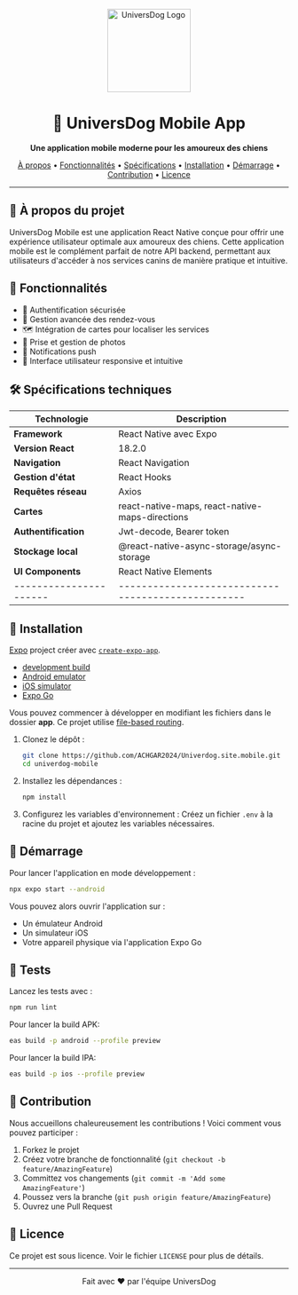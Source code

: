 <p align="center">
  <a href="https://univerdog.site" target="_blank">
    <img src="https://univerdog.site/src/images/logo.png" width="150" alt="UniversDog Logo">
  </a>
</p>

<h1 align="center">🐾 UniversDog Mobile App</h1>

<p align="center">
  <strong>Une application mobile moderne pour les amoureux des chiens</strong>
</p>

<p align="center">
  <a href="#-à-propos">À propos</a> •
  <a href="#-fonctionnalités">Fonctionnalités</a> •
  <a href="#-spécifications-techniques">Spécifications</a> •
  <a href="#-installation">Installation</a> •
  <a href="#-démarrage">Démarrage</a> •
  <a href="#-contribution">Contribution</a> •
  <a href="#-licence">Licence</a>
</p>

<hr>

## 📘 À propos du projet

UniversDog Mobile est une application React Native conçue pour offrir une expérience utilisateur optimale aux amoureux des chiens. Cette application mobile est le complément parfait de notre API backend, permettant aux utilisateurs d'accéder à nos services canins de manière pratique et intuitive.

## 🌟 Fonctionnalités

- 🔐 Authentification sécurisée 
- 📅 Gestion avancée des rendez-vous
- 🗺️ Intégration de cartes pour localiser les services
- 📸 Prise et gestion de photos
- 🔔 Notifications push
- 📱 Interface utilisateur responsive et intuitive

## 🛠 Spécifications techniques

| Technologie          | Description                                      |
|----------------------|--------------------------------------------------|
| **Framework**        | React Native avec Expo                           |
| **Version React**    | 18.2.0                                           |
| **Navigation**       | React Navigation                                 |
| **Gestion d'état**   | React Hooks                                      |
| **Requêtes réseau**  | Axios                                            |
| **Cartes**           | react-native-maps, react-native-maps-directions  |
| **Authentification** | Jwt-decode, Bearer token                         |
| **Stockage local**   | @react-native-async-storage/async-storage        |
| **UI Components**    | React Native Elements                            |
|----------------------|--------------------------------------------------|

## 🚀 Installation

[Expo](https://expo.dev) project créer avec [`create-expo-app`](https://www.npmjs.com/package/create-expo-app).

- [development build](https://docs.expo.dev/develop/development-builds/introduction/)
- [Android emulator](https://docs.expo.dev/workflow/android-studio-emulator/)
- [iOS simulator](https://docs.expo.dev/workflow/ios-simulator/)
- [Expo Go](https://expo.dev/go)

Vous pouvez commencer à développer en modifiant les fichiers dans le dossier **app**. Ce projet utilise [file-based routing](https://docs.expo.dev/router/introduction).

1. Clonez le dépôt :
   ```bash
   git clone https://github.com/ACHGAR2024/Univerdog.site.mobile.git
   cd univerdog-mobile
   ```

2. Installez les dépendances :
   ```bash
   npm install
   ```

3. Configurez les variables d'environnement :
   Créez un fichier `.env` à la racine du projet et ajoutez les variables nécessaires.

## 🏁 Démarrage

Pour lancer l'application en mode développement :

```bash
npx expo start --android
```

Vous pouvez alors ouvrir l'application sur :
- Un émulateur Android
- Un simulateur iOS
- Votre appareil physique via l'application Expo Go

## 🧪 Tests

Lancez les tests avec :

```bash
npm run lint
```
Pour lancer la build  APK:

```bash
eas build -p android --profile preview
```
Pour lancer la build IPA:

```bash
eas build -p ios --profile preview
```


## 🤝 Contribution

Nous accueillons chaleureusement les contributions ! Voici comment vous pouvez participer :

1. Forkez le projet
2. Créez votre branche de fonctionnalité (`git checkout -b feature/AmazingFeature`)
3. Committez vos changements (`git commit -m 'Add some AmazingFeature'`)
4. Poussez vers la branche (`git push origin feature/AmazingFeature`)
5. Ouvrez une Pull Request

## 📄 Licence

Ce projet est sous licence. Voir le fichier `LICENSE` pour plus de détails.

---

<p align="center">Fait avec ❤️ par l'équipe UniversDog</p>
